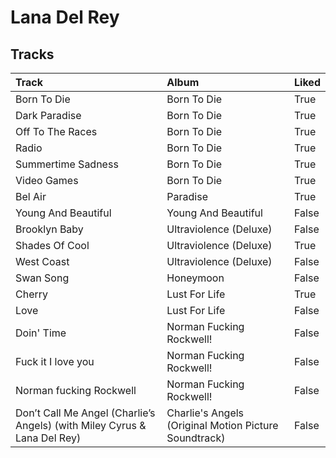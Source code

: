 # Lana Del Rey

## Tracks

| Track                                                                    | Album                                                 | Liked   |
|:-------------------------------------------------------------------------|:------------------------------------------------------|:--------|
| Born To Die                                                              | Born To Die                                           | True    |
| Dark Paradise                                                            | Born To Die                                           | True    |
| Off To The Races                                                         | Born To Die                                           | True    |
| Radio                                                                    | Born To Die                                           | True    |
| Summertime Sadness                                                       | Born To Die                                           | True    |
| Video Games                                                              | Born To Die                                           | True    |
| Bel Air                                                                  | Paradise                                              | True    |
| Young And Beautiful                                                      | Young And Beautiful                                   | False   |
| Brooklyn Baby                                                            | Ultraviolence (Deluxe)                                | False   |
| Shades Of Cool                                                           | Ultraviolence (Deluxe)                                | True    |
| West Coast                                                               | Ultraviolence (Deluxe)                                | False   |
| Swan Song                                                                | Honeymoon                                             | False   |
| Cherry                                                                   | Lust For Life                                         | True    |
| Love                                                                     | Lust For Life                                         | False   |
| Doin' Time                                                               | Norman Fucking Rockwell!                              | False   |
| Fuck it I love you                                                       | Norman Fucking Rockwell!                              | False   |
| Norman fucking Rockwell                                                  | Norman Fucking Rockwell!                              | False   |
| Don’t Call Me Angel (Charlie’s Angels) (with Miley Cyrus & Lana Del Rey) | Charlie's Angels (Original Motion Picture Soundtrack) | False   |